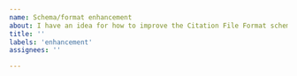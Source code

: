 ```yaml
---
name: Schema/format enhancement
about: I have an idea for how to improve the Citation File Format schema
title: ''
labels: 'enhancement'
assignees: ''

---
```

